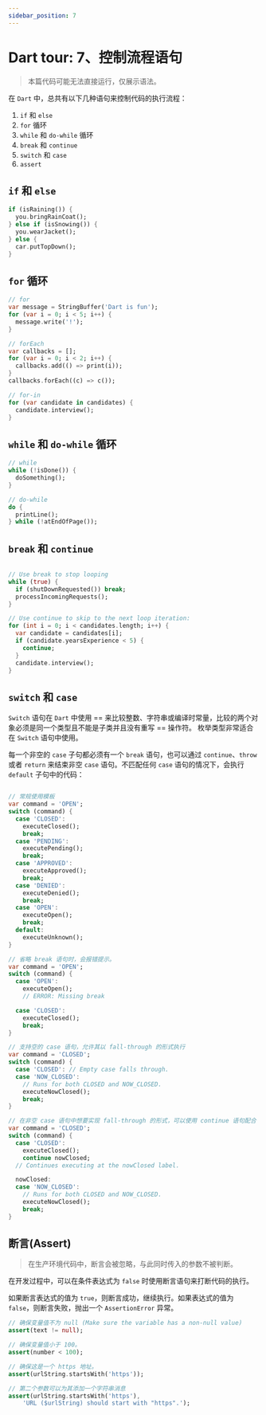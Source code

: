 ```yaml
---
sidebar_position: 7
---
```


# Dart tour: 7、控制流程语句

> 本篇代码可能无法直接运行，仅展示语法。

在 `Dart` 中，总共有以下几种语句来控制代码的执行流程：

1. `if` 和 `else`
2. `for` 循环
3. `while` 和 `do-while` 循环
4. `break` 和 `continue`
5. `switch` 和 `case`
6. `assert`

## `if` 和 `else`

```dart
if (isRaining()) {
  you.bringRainCoat();
} else if (isSnowing()) {
  you.wearJacket();
} else {
  car.putTopDown();
}
```

## `for` 循环

```dart
// for
var message = StringBuffer('Dart is fun');
for (var i = 0; i < 5; i++) {
  message.write('!');
}

// forEach
var callbacks = [];
for (var i = 0; i < 2; i++) {
  callbacks.add(() => print(i));
}
callbacks.forEach((c) => c());

// for-in
for (var candidate in candidates) {
  candidate.interview();
}
```

## `while` 和 `do-while` 循环

```dart
// while
while (!isDone()) {
  doSomething();
}

// do-while
do {
  printLine();
} while (!atEndOfPage());
```

## `break` 和 `continue`

```dart

// Use break to stop looping
while (true) {
  if (shutDownRequested()) break;
  processIncomingRequests();
}

// Use continue to skip to the next loop iteration:
for (int i = 0; i < candidates.length; i++) {
  var candidate = candidates[i];
  if (candidate.yearsExperience < 5) {
    continue;
  }
  candidate.interview();
}
```

## `switch` 和 `case`

`Switch` 语句在 `Dart` 中使用 == 来比较整数、字符串或编译时常量，比较的两个对象必须是同一个类型且不能是子类并且没有重写 == 操作符。 枚举类型非常适合在 `Switch` 语句中使用。

每一个非空的 `case` 子句都必须有一个 `break` 语句，也可以通过 `continue`、`throw` 或者 `return` 来结束非空 `case` 语句。不匹配任何 `case` 语句的情况下，会执行 `default` 子句中的代码：

```dart

// 常规使用模板
var command = 'OPEN';
switch (command) {
  case 'CLOSED':
    executeClosed();
    break;
  case 'PENDING':
    executePending();
    break;
  case 'APPROVED':
    executeApproved();
    break;
  case 'DENIED':
    executeDenied();
    break;
  case 'OPEN':
    executeOpen();
    break;
  default:
    executeUnknown();
}

// 省略 break 语句时，会报错提示。
var command = 'OPEN';
switch (command) {
  case 'OPEN':
    executeOpen();
    // ERROR: Missing break

  case 'CLOSED':
    executeClosed();
    break;
}

// 支持空的 case 语句，允许其以 fall-through 的形式执行
var command = 'CLOSED';
switch (command) {
  case 'CLOSED': // Empty case falls through.
  case 'NOW_CLOSED':
    // Runs for both CLOSED and NOW_CLOSED.
    executeNowClosed();
    break;
}

// 在非空 case 语句中想要实现 fall-through 的形式，可以使用 continue 语句配合 label 的方式实现
var command = 'CLOSED';
switch (command) {
  case 'CLOSED':
    executeClosed();
    continue nowClosed;
  // Continues executing at the nowClosed label.

  nowClosed:
  case 'NOW_CLOSED':
    // Runs for both CLOSED and NOW_CLOSED.
    executeNowClosed();
    break;
}
```

## 断言(Assert)

> 在生产环境代码中，断言会被忽略，与此同时传入的参数不被判断。

在开发过程中，可以在条件表达式为 `false` 时使用断言语句来打断代码的执行。

如果断言表达式的值为 `true`，则断言成功，继续执行。如果表达式的值为 `false`，则断言失败，抛出一个 `AssertionError` 异常。

```dart
// 确保变量值不为 null (Make sure the variable has a non-null value)
assert(text != null);

// 确保变量值小于 100。
assert(number < 100);

// 确保这是一个 https 地址。
assert(urlString.startsWith('https'));

// 第二个参数可以为其添加一个字符串消息
assert(urlString.startsWith('https'),
    'URL ($urlString) should start with "https".');
```
